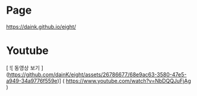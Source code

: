 # Page
https://daink.github.io/eight/

# Youtube
[ ![ 동영상 보기 ] (https://github.com/dainK/eight/assets/26786677/68e9ac63-3580-47e5-a949-34a9776f559e)] ( https://www.youtube.com/watch?v=NbDQQJuFjAg )

